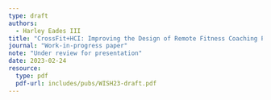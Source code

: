 ```yaml
---
type: draft
authors:
  - Harley Eades III
title: "CrossFit+HCI: Improving the Design of Remote Fitness Coaching Platforms"
journal: "Work-in-progress paper"
note: "Under review for presentation"
date: 2023-02-24
resource:
  type: pdf
  pdf-url: includes/pubs/WISH23-draft.pdf
---
```


